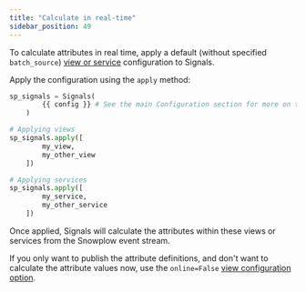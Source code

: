 ```yaml
---
title: "Calculate in real-time"
sidebar_position: 49
---
```


To calculate attributes in real time, apply a default (without specified `batch_source`) [view or service](/docs/signals/configuration/views-services/index.md) configuration to Signals.

Apply the configuration using the `apply` method:

```python
sp_signals = Signals(
        {{ config }} # See the main Configuration section for more on this
    )

# Applying views
sp_signals.apply([
        my_view,
        my_other_view
    ])

# Applying services
sp_signals.apply([
        my_service,
        my_other_service
    ])
```

Once applied, Signals will calculate the attributes within these views or services from the Snowplow event stream.

If you only want to publish the attribute definitions, and don't want to calculate the attribute values now, use the `online=False` [view configuration option](/docs/signals/configuration/views-services/index.md).
